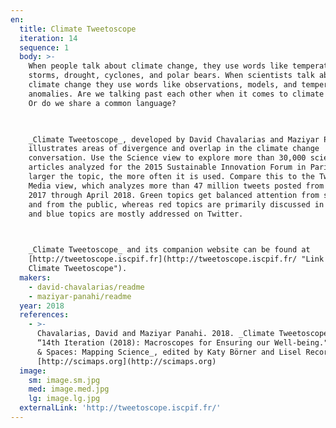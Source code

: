 ```yaml
---
en:
  title: Climate Tweetoscope
  iteration: 14
  sequence: 1
  body: >-
    When people talk about climate change, they use words like temperatures,
    storms, drought, cyclones, and polar bears. When scientists talk about
    climate change they use words like observations, models, and temperature
    anomalies. Are we talking past each other when it comes to climate change?
    Or do we share a common language?

      

    _Climate Tweetoscope_, developed by David Chavalarias and Maziyar Panahi,
    illustrates areas of divergence and overlap in the climate change
    conversation. Use the Science view to explore more than 30,000 scientific
    articles analyzed for the 2015 Sustainable Innovation Forum in Paris. The
    larger the topic, the more often it is used. Compare this to the Twitter &
    Media view, which analyzes more than 47 million tweets posted from January
    2017 through April 2018. Green topics get balanced attention from scientists
    and from the public, whereas red topics are primarily discussed in research
    and blue topics are mostly addressed on Twitter.

      

    _Climate Tweetoscope_ and its companion website can be found at
    [http://tweetoscope.iscpif.fr](http://tweetoscope.iscpif.fr/ "Link to
    Climate Tweetoscope").
  makers:
    - david-chavalarias/readme
    - maziyar-panahi/readme
  year: 2018
  references:
    - >-
      Chavalarias, David and Maziyar Panahi. 2018. _Climate Tweetoscope_. In
      “14th Iteration (2018): Macroscopes for Ensuring our Well-being." _Places
      & Spaces: Mapping Science_, edited by Katy Börner and Lisel Record.
      [http://scimaps.org](http://scimaps.org)
  image:
    sm: image.sm.jpg
    med: image.med.jpg
    lg: image.lg.jpg
  externalLink: 'http://tweetoscope.iscpif.fr/'
---
```

